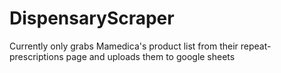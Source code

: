 # DispensaryScraper
Currently only grabs Mamedica's product list from their repeat-prescriptions page and uploads them to google sheets
